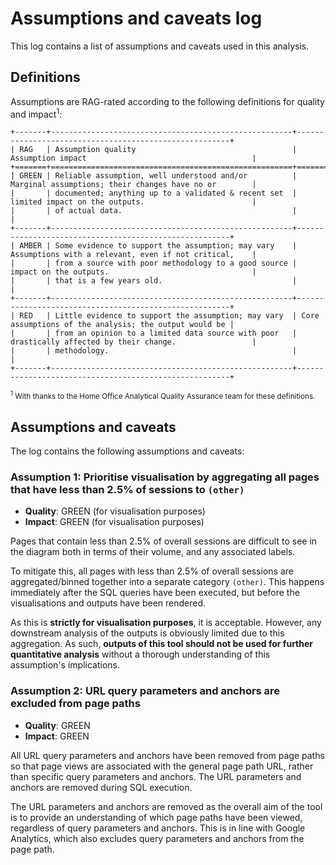 # Assumptions and caveats log

This log contains a list of assumptions and caveats used in this analysis.

## Definitions

Assumptions are RAG-rated according to the following definitions for quality and impact<sup>1</sup>:

<!-- Using reStructuredText table here, otherwise the raw Markdown is greater than the 120-character line width -->
```{eval-rst}
+-------+------------------------------------------------------+-------------------------------------------------------+
| RAG   | Assumption quality                                   | Assumption impact                                     |
+=======+======================================================+=======================================================+
| GREEN | Reliable assumption, well understood and/or          | Marginal assumptions; their changes have no or        |
|       | documented; anything up to a validated & recent set  | limited impact on the outputs.                        |
|       | of actual data.                                      |                                                       |
+-------+------------------------------------------------------+-------------------------------------------------------+
| AMBER | Some evidence to support the assumption; may vary    | Assumptions with a relevant, even if not critical,    |
|       | from a source with poor methodology to a good source | impact on the outputs.                                |
|       | that is a few years old.                             |                                                       |
+-------+------------------------------------------------------+-------------------------------------------------------+
| RED   | Little evidence to support the assumption; may vary  | Core assumptions of the analysis; the output would be |
|       | from an opinion to a limited data source with poor   | drastically affected by their change.                 |
|       | methodology.                                         |                                                       |
+-------+------------------------------------------------------+-------------------------------------------------------+
```
<sup><sup>1</sup> With thanks to the Home Office Analytical Quality Assurance team for these definitions.</sup>

## Assumptions and caveats

The log contains the following assumptions and caveats:

### Assumption 1: Prioritise visualisation by aggregating all pages that have less than 2.5% of sessions to `(other)`

* **Quality**: GREEN (for visualisation purposes)
* **Impact**: GREEN (for visualisation purposes)

Pages that contain less than 2.5% of overall sessions are difficult to see in the diagram both in terms of their
volume, and any associated labels.

To mitigate this, all pages with less than 2.5% of overall sessions are aggregated/binned together into a separate
category `(other)`. This happens immediately after the SQL queries have been executed, but before the visualisations
and outputs have been rendered.

As this is **strictly for visualisation purposes**, it is acceptable. However, any downstream analysis of the outputs
is obviously limited due to this aggregation. As such, **outputs of this tool should not be used for further
quantitative analysis** without a thorough understanding of this assumption's implications.

### Assumption 2: URL query parameters and anchors are excluded from page paths

* **Quality**: GREEN
* **Impact**: GREEN

All URL query parameters and anchors have been removed from page paths so that page views are associated with the
general page path URL, rather than specific query parameters and anchors. The URL parameters and anchors are removed
during SQL execution.

The URL parameters and anchors are removed as the overall aim of the tool is to provide an understanding of which page
paths have been viewed, regardless of query parameters and anchors. This is in line with Google Analytics, which also
excludes query parameters and anchors from the page path.
